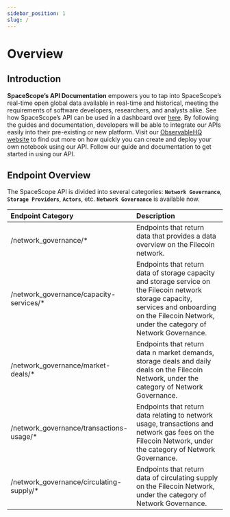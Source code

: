 ```yaml
---
sidebar_position: 1
slug: /
---
```


# Overview

## Introduction
**SpaceScope’s API Documentation** empowers you to tap into SpaceScope’s real-time open global data available in real-time and historical, meeting the requirements of software developers, researchers, and analysts alike.
See how SpaceScope’s API can be used in a dashboard over [here](https://dashboard.starboard.ventures/). By following the guides and documentation, developers will be able to integrate our APIs easily into their pre-existing or new platform.
Visit our [ObservableHQ website](https://observablehq.com/@starboard/starboard-filecoin-data-index) to find out more on how quickly you can create and deploy your own notebook using our API. Follow our guide and documentation to get started in using our API.

## Endpoint Overview
The SpaceScope API is divided into several categories: **`Network Governance`**, **`Storage Providers`**, **`Actors`**, etc. **`Network Governance`** is available now.


| **Endpoint Category**                    | **Description**                                                                                                                                                                                         |
| :--------------------------------------- | :------------------------------------------------------------------------------------------------------------------------------------------------------------------------------------------------------ |
| /network_governance/*                    | Endpoints that return data that provides a data overview on the Filecoin network.                                                                                                                       |
| /network_governance/capacity-services/*  | Endpoints that return data of storage capacity and storage service on the Filecoin network storage capacity, services and onboarding on the Filecoin Network, under the category of Network Governance. |
| /network_governance/market-deals/*       | Endpoints that return data n market demands, storage deals and daily deals on the Filecoin Network, under the category of Network Governance.                                                           |
| /network_governance/transactions-usage/* | Endpoints that return data relating to network usage, transactions and network gas fees on the Filecoin Network, under the category of Network Governance.                                              |
| /network_governance/circulating-supply/* | Endpoints that return data of circulating supply on the Filecoin Network, under the category of Network Governance.                                                                                     |
